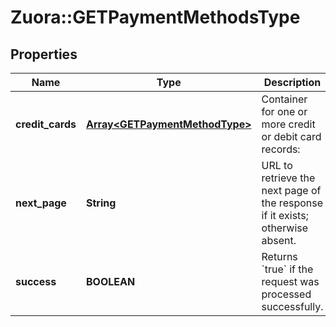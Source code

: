 # Zuora::GETPaymentMethodsType

## Properties
Name | Type | Description | Notes
------------ | ------------- | ------------- | -------------
**credit_cards** | [**Array&lt;GETPaymentMethodType&gt;**](GETPaymentMethodType.md) | Container for one or more credit or debit card records:  | [optional] 
**next_page** | **String** | URL to retrieve the next page of the response if it exists; otherwise absent.  | [optional] 
**success** | **BOOLEAN** | Returns &#x60;true&#x60; if the request was processed successfully.  | [optional] 


